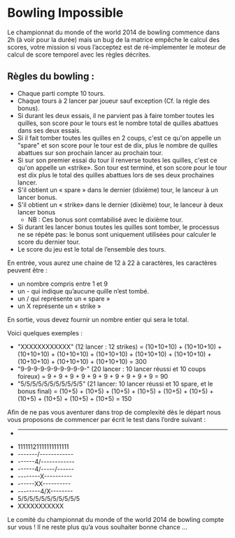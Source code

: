 Bowling Impossible
==================

Le championnat du monde of the world 2014 de bowling commence dans 2h (à voir pour la durée) mais un bug de la matrice empêche le calcul des scores, votre mission si vous l’acceptez est de ré-implementer le moteur de calcul de score temporel avec les règles décrites.

Règles du bowling : 
-------------------

   * Chaque parti compte 10 tours.
   * Chaque tours à 2 lancer par joueur sauf exception (Cf. la régle des bonus).
   * Si durant les deux essais, il ne parvient pas à faire tomber toutes les quilles, son score pour le tours est le nombre total de quilles abattues dans ses deux essais.
   * Si il fait tomber toutes les quilles en 2 coups, c'est ce qu'on appelle un "spare" et son score pour le tour est de dix, plus le nombre de quilles abattues sur son prochain lancer au prochain tour.
   * Si sur son premier essai du tour il renverse toutes les quilles, c'est ce qu'on appelle un «strike». Son tour est terminé, et son score pour le tour est dix plus le total des quilles abattues lors de ses deux prochaines lancer.
   * S'il obtient un « spare »  dans le dernier (dixième) tour, le lanceur à un lancer bonus.
   * S'il obtient un « strike»  dans le dernier (dixième) tour, le lanceur à deux lancer bonus
      * NB : Ces bonus sont comtabilisé avec le dixième tour. 
   * Si durant les lancer bonus toutes les quilles sont tomber, le processus ne se répète pas: le bonus sont uniquement utilisées pour calculer le score du dernier tour.
   * Le score du jeu est le total de l’ensemble des tours.

En entrée, vous aurez une chaine de 12 à 22 à caractères, les caractères peuvent être :
   * un nombre compris entre 1 et 9
   * un - qui indique qu’aucune quille n’est tombé.
   * un / qui représente un « spare »
   * un X représente un « strike » 

En sortie, vous devez fournir un nombre entier qui sera le total.

Voici quelques exemples :
   * "XXXXXXXXXXXX" (12 lancer : 12 strikes) = (10+10+10) + (10+10+10) + (10+10+10) + (10+10+10) + (10+10+10) + (10+10+10) + (10+10+10) + (10+10+10) + (10+10+10) + (10+10+10) = 300
   * "9-9-9-9-9-9-9-9-9-9-" (20 lancer : 10 lancer réussi et 10 coups foireux) = 9 + 9 + 9 + 9 + 9 + 9 + 9 + 9 + 9 + 9 = 90
   * "5/5/5/5/5/5/5/5/5/5/5" (21 lancer: 10 lancer réussi et 10 spare, et le bonus final) = (10+5) + (10+5) + (10+5) + (10+5) + (10+5) + (10+5) + (10+5) + (10+5) + (10+5) + (10+5) = 150

Afin de ne pas vous aventurer dans trop de complexité dès le départ nous vous proposons de commencer par écrit le test dans l’ordre suivant :

   * --------------------
   * 11111121111111111111
   * -------/------------
   * ------4/------------
   * ------4/-----/------
   * --------X----------
   * ------XX----------
   * --------4/X--------
   * 5/5/5/5/5/5/5/5/5/5/5
   * XXXXXXXXXXX

Le comité du championnat du monde of the world 2014 de bowling compte sur vous ! Il ne reste plus qu’a vous souhaiter bonne chance …

